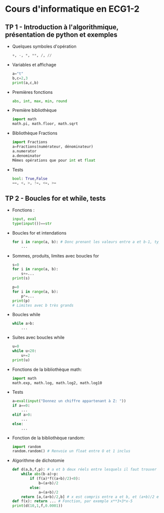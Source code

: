 # Cours d'informatique en ECG1-2

## TP 1 - Introduction à l'algorithmique, présentation de python et exemples

- Quelques symboles d'opération
    ```python
    +, -, *, **, /, //
    ```
- Variables et affichage
    ```python
    a="t"
    b,c=2,3
    print(a,c,b)
    ```
- Premières fonctions
    ```python
    abs, int, max, min, round
    ```
- Première bibliothèque
    ```python
    import math
    math.pi, math.floor, math.sqrt
    ```
- Bibliothèque Fractions 
    ```python
    import Fractions
    a=Fractions(numérateur, dénominateur)
    a.numerator
    a.denominator
    Mêmes opérations que pour int et float
    ```
- Tests
    ```python
    bool: True,False
    ==, <, >, !=, <=, >=
    ```

## TP 2 - Boucles for et while, tests
- Fonctions : 
    ```python
    input, eval
    type(input())==str
    ```
- Boucles for et intendations
    ```python
    for i in range(a, b): # Donc prenant les valeurs entre a et b-1, type(a)==type(b)==int
        ...
    ```
- Sommes, produits, limites avec boucles for
    ```python
    s=0
    for i in range(a, b):
        s+=...
    print(s)

    p=0
    for i in range(a, b):
        p*=...
    print(p)
    # Limites avec b très grands
    ```
- Boucles while
    ```python
    while a>b:
        ...
    ```
- Suites avec boucles while
    ```python
    u=0
    while u<20:
        u+=2
    print(u)
    ```
- Fonctions de la bibliothèque math: 
    ```python
    import math
    math.exp, math.log, math.log2, math.log10
    ```
- Tests
    ```python
    a=eval(input("Donnez un chiffre appartenant à Z: "))
    if a==0:
        ...
    elif a>0:
        ...
    else:
        ...
    ```
- Fonction de la bibliothèque random:
    ```python
    import random
    random.random() # Renvoie un float entre O et 1 inclus
    ```
- Algorithme de dichotomie
    ```python
    def d(a,b,f,p): # a et b deux réels entre lesquels il faut trouver alpha tel que f(alpha)=0, f la fonction et p la précision (par exemple 0.001)
        while abs(b-a)>p:
            if (f(a)*f((a+b)/2)<0):
                b=(a+b)/2
            else:
                a=(a+b)/2
        return [a,(a+b)/2,b] # x est compris entre a et b, et (a+b)/2 est le milieu de cet intervalle
    def f(x): return ... # Fonction, par exemple x**3+3*x-5
    print(d(10,1,f,0.0001))
    ```